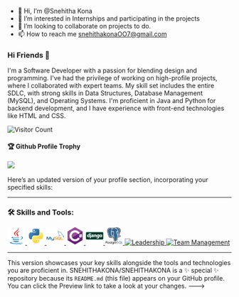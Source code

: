 - 👋 Hi, I’m @Snehitha Kona
- 👀 I’m interested in Internships and participating in the projects
- 💞️ I’m looking to collaborate on projects to do.
- 📫 How to reach me snehithakonaOO7@gmail.com
### Hi Friends 👋


I'm a Software Developer with a passion for blending design and programming. I've had the privilege of working on high-profile projects, where I collaborated with expert teams. My skill set includes the entire SDLC, with strong skills in Data Structures, Database Management (MySQL), and Operating Systems. I'm proficient in Java and Python for backend development, and I have experience with front-end technologies like HTML and CSS.


![Visitor Count](https://profile-counter.glitch.me/YESHdeveloper/count.svg)

<div>
  <h4>🏆 Github Profile Trophy</h4>
  <a href="https://github.com/ryo-ma/github-profile-trophy">
    <img src="https://github-profile-trophy.vercel.app/?username=SNEHITHAKONA&column=7"/>
  </a>
</div>

Here’s an updated version of your profile section, incorporating your specified skills:

---

### 🛠️ Skills and Tools:
<p align="left">
    <a href="https://www.java.com" target="_blank" rel="noreferrer">
        <img src="https://raw.githubusercontent.com/devicons/devicon/master/icons/java/java-original.svg" alt="Java" width="40" height="40" />
    </a>
    <a href="https://www.python.org" target="_blank" rel="noreferrer">
        <img src="https://raw.githubusercontent.com/devicons/devicon/master/icons/python/python-original.svg" alt="Python" width="40" height="40" />
    </a>
    <a href="https://www.mysql.com/" target="_blank" rel="noreferrer">
        <img src="https://raw.githubusercontent.com/devicons/devicon/master/icons/mysql/mysql-original-wordmark.svg" alt="MySQL" width="40" height="40" />
    </a>
    <a href="https://www.w3schools.com/cs/" target="_blank" rel="noreferrer">
        <img src="https://raw.githubusercontent.com/devicons/devicon/master/icons/csharp/csharp-original.svg" alt="SDLC" width="40" height="40" />
    </a>
    <a href="https://www.geeksforgeeks.org/data-structures/" target="_blank" rel="noreferrer">
        <img src="https://raw.githubusercontent.com/devicons/devicon/master/icons/django/django-original.svg" alt="DSA" width="40" height="40" />
    </a>
    <a href="https://www.postgresql.org" target="_blank" rel="noreferrer">
        <img src="https://raw.githubusercontent.com/devicons/devicon/master/icons/postgresql/postgresql-original-wordmark.svg" alt="DBMS" width="40" height="40" />
    </a>
    <a href="https://www.coursera.org/courses?query=leadership" target="_blank" rel="noreferrer">
        <img src="https://www.vectorlogo.zone/logos/medium/medium-icon.svg" alt="Leadership" width="40" height="40" />
    </a>
    <a href="https://www.coursera.org/courses?query=team%20management" target="_blank" rel="noreferrer">
        <img src="https://www.vectorlogo.zone/logos/medium/medium-icon.svg" alt="Team Management" width="40" height="40" />
    </a>
</p>

---

This version showcases your key skills alongside the tools and technologies you are proficient in.
SNEHITHAKONA/SNEHITHAKONA is a ✨ special ✨ repository because its `README.md` (this file) appears on your GitHub profile.
You can click the Preview link to take a look at your changes.
--->
